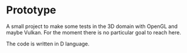 # Prototype

A small project to make some tests in the 3D domain with OpenGL and maybe Vulkan.
For the moment there is no particular goal to reach here.

The code is written in D language.
